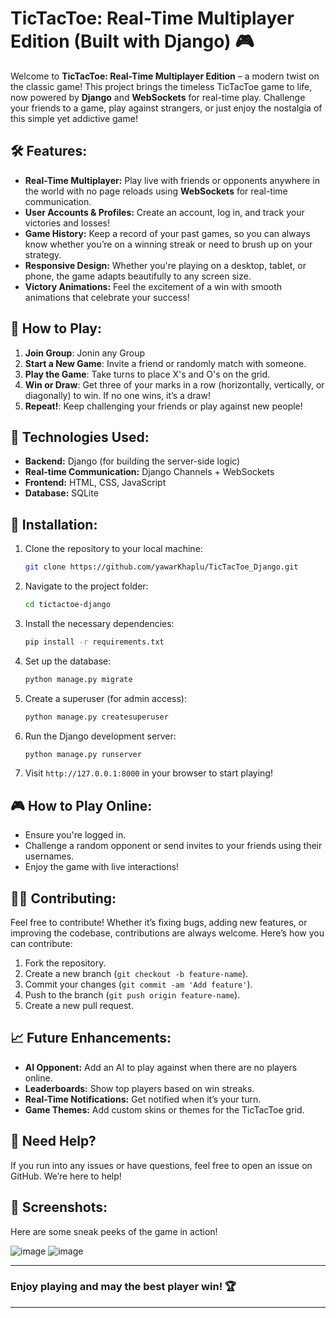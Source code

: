 
# **TicTacToe: Real-Time Multiplayer Edition (Built with Django)** 🎮

Welcome to **TicTacToe: Real-Time Multiplayer Edition** – a modern twist on the classic game! This project brings the timeless TicTacToe game to life, now powered by **Django** and **WebSockets** for real-time play. Challenge your friends to a game, play against strangers, or just enjoy the nostalgia of this simple yet addictive game!

## **🛠️ Features:**
- **Real-Time Multiplayer:** Play live with friends or opponents anywhere in the world with no page reloads using **WebSockets** for real-time communication.
- **User Accounts & Profiles:** Create an account, log in, and track your victories and losses!
- **Game History:** Keep a record of your past games, so you can always know whether you’re on a winning streak or need to brush up on your strategy.
- **Responsive Design:** Whether you're playing on a desktop, tablet, or phone, the game adapts beautifully to any screen size.
- **Victory Animations:** Feel the excitement of a win with smooth animations that celebrate your success!

## **📜 How to Play:**
1. **Join Group**: Jonin any Group
2. **Start a New Game**: Invite a friend or randomly match with someone.
3. **Play the Game**: Take turns to place X's and O's on the grid.
4. **Win or Draw**: Get three of your marks in a row (horizontally, vertically, or diagonally) to win. If no one wins, it’s a draw!
5. **Repeat!**: Keep challenging your friends or play against new people!

## **🔧 Technologies Used:**
- **Backend:** Django (for building the server-side logic)
- **Real-time Communication:** Django Channels + WebSockets
- **Frontend:** HTML, CSS, JavaScript
- **Database:** SQLite

## **🚀 Installation:**

1. Clone the repository to your local machine:
   ```bash
   git clone https://github.com/yawarKhaplu/TicTacToe_Django.git
   ```

2. Navigate to the project folder:
   ```bash
   cd tictactoe-django
   ```

3. Install the necessary dependencies:
   ```bash
   pip install -r requirements.txt
   ```

4. Set up the database:
   ```bash
   python manage.py migrate
   ```

5. Create a superuser (for admin access):
   ```bash
   python manage.py createsuperuser
   ```

6. Run the Django development server:
   ```bash
   python manage.py runserver
   ```

7. Visit `http://127.0.0.1:8000` in your browser to start playing!

## **🎮 How to Play Online:**
- Ensure you're logged in.
- Challenge a random opponent or send invites to your friends using their usernames.
- Enjoy the game with live interactions!

## **👨‍💻 Contributing:**

Feel free to contribute! Whether it’s fixing bugs, adding new features, or improving the codebase, contributions are always welcome. Here’s how you can contribute:
1. Fork the repository.
2. Create a new branch (`git checkout -b feature-name`).
3. Commit your changes (`git commit -am 'Add feature'`).
4. Push to the branch (`git push origin feature-name`).
5. Create a new pull request.

## **📈 Future Enhancements:**
- **AI Opponent:** Add an AI to play against when there are no players online.
- **Leaderboards:** Show top players based on win streaks.
- **Real-Time Notifications:** Get notified when it’s your turn.
- **Game Themes:** Add custom skins or themes for the TicTacToe grid.

## **💬 Need Help?**
If you run into any issues or have questions, feel free to open an issue on GitHub. We’re here to help!

## **👀 Screenshots:**

Here are some sneak peeks of the game in action!


![image](https://github.com/user-attachments/assets/10b3f7d3-34c2-44ab-aa30-e46a4df2537f)
![image](https://github.com/user-attachments/assets/d3420f47-7e8b-4ff7-9333-c7783726b1f8)

---

### **Enjoy playing and may the best player win! 🏆**

---

